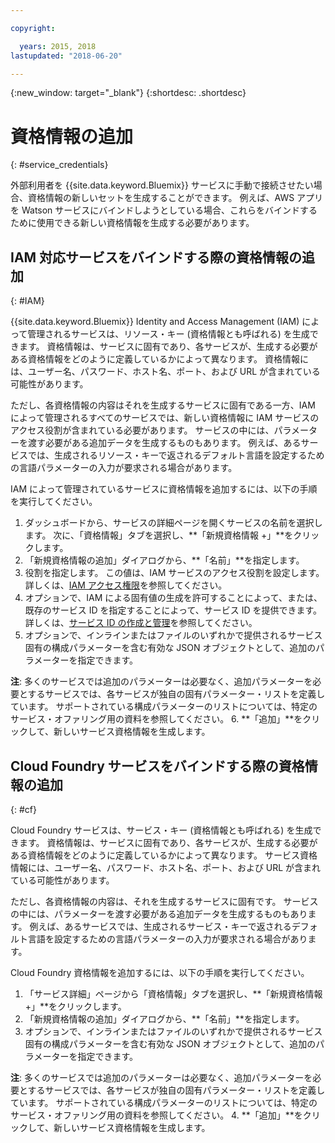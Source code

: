 ```yaml
---

copyright:

  years: 2015, 2018
lastupdated: "2018-06-20"

---
```


{:new_window: target="_blank"}
{:shortdesc: .shortdesc}


# 資格情報の追加
{: #service_credentials}

外部利用者を {{site.data.keyword.Bluemix}} サービスに手動で接続させたい場合、資格情報の新しいセットを生成することができます。 例えば、AWS アプリを Watson サービスにバインドしようとしている場合、これらをバインドするために使用できる新しい資格情報を生成する必要があります。

## IAM 対応サービスをバインドする際の資格情報の追加
{: #IAM}

{{site.data.keyword.Bluemix}} Identity and Access Management (IAM) によって管理されるサービスは、リソース・キー (資格情報とも呼ばれる) を生成できます。 資格情報は、サービスに固有であり、各サービスが、生成する必要がある資格情報をどのように定義しているかによって異なります。 資格情報には、ユーザー名、パスワード、ホスト名、ポート、および URL が含まれている可能性があります。

ただし、各資格情報の内容はそれを生成するサービスに固有である一方、IAM によって管理されるすべてのサービスでは、新しい資格情報に IAM サービスのアクセス役割が含まれている必要があります。 サービスの中には、パラメーターを渡す必要がある追加データを生成するものもあります。 例えば、あるサービスでは、生成されるリソース・キーで返されるデフォルト言語を設定するための言語パラメーターの入力が要求される場合があります。

IAM によって管理されているサービスに資格情報を追加するには、以下の手順を実行してください。

1. ダッシュボードから、サービスの詳細ページを開くサービスの名前を選択します。 次に、「資格情報」タブを選択し、**「新規資格情報 +」**をクリックします。
2. 「新規資格情報の追加」ダイアログから、**「名前」**を指定します。
3. 役割を指定します。 この値は、IAM サービスのアクセス役割を設定します。 詳しくは、[IAM アクセス権限](/docs/iam/users_roles.html#userroles)を参照してください。
4. オプションで、IAM による固有値の生成を許可することによって、または、既存のサービス ID を指定することによって、サービス ID を提供できます。 詳しくは、[サービス ID の作成と管理](/docs/iam/serviceid.html#serviceids)を参照してください。
5. オプションで、インラインまたはファイルのいずれかで提供されるサービス固有の構成パラメーターを含む有効な JSON オブジェクトとして、追加のパラメーターを指定できます。

  **注**: 多くのサービスでは追加のパラメーターは必要なく、追加パラメーターを必要とするサービスでは、各サービスが独自の固有パラメーター・リストを定義しています。 サポートされている構成パラメーターのリストについては、特定のサービス・オファリング用の資料を参照してください。
6. **「追加」**をクリックして、新しいサービス資格情報を生成します。

## Cloud Foundry サービスをバインドする際の資格情報の追加
{: #cf}

Cloud Foundry サービスは、サービス・キー (資格情報とも呼ばれる) を生成できます。 資格情報は、サービスに固有であり、各サービスが、生成する必要がある資格情報をどのように定義しているかによって異なります。 サービス資格情報には、ユーザー名、パスワード、ホスト名、ポート、および URL が含まれている可能性があります。

ただし、各資格情報の内容は、それを生成するサービスに固有です。 サービスの中には、パラメーターを渡す必要がある追加データを生成するものもあります。 例えば、あるサービスでは、生成されるサービス・キーで返されるデフォルト言語を設定するための言語パラメーターの入力が要求される場合があります。

Cloud Foundry 資格情報を追加するには、以下の手順を実行してください。

1. 「サービス詳細」ページから「資格情報」タブを選択し、**「新規資格情報 +」**をクリックします。
2. 「新規資格情報の追加」ダイアログから、**「名前」**を指定します。
3. オプションで、インラインまたはファイルのいずれかで提供されるサービス固有の構成パラメーターを含む有効な JSON オブジェクトとして、追加のパラメーターを指定できます。

  **注**: 多くのサービスでは追加のパラメーターは必要なく、追加パラメーターを必要とするサービスでは、各サービスが独自の固有パラメーター・リストを定義しています。 サポートされている構成パラメーターのリストについては、特定のサービス・オファリング用の資料を参照してください。
4. **「追加」**をクリックして、新しいサービス資格情報を生成します。

